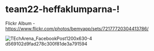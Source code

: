 # team22-heffaklumparna-!

Flickr Album - https://www.flickr.com/photos/bemyapp/sets/72177720304413786/

![TEchArena_FacebookPost1200x630-4 d569102d9fad278c300f81de3a791594](https://user-images.githubusercontent.com/107781095/218097114-30697a60-ff42-4a2c-83f3-a493c8cfe14f.jpg)

